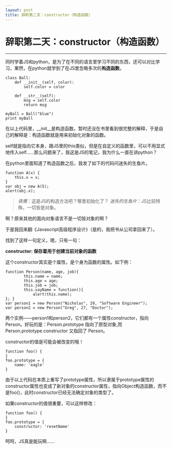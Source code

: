 ```yaml
---
layout: post
title: 辞职第二天：constructor（构造函数）
---
```

# 辞职第二天：constructor（构造函数）
---

同时学着JS和python，是为了在不同的语言里学习不同的东西，还可以对比学习，果然，在python就学到了在JS里忽略多次的**构造函数**。

```
class Ball:
	def __init__(self, color):
		self.color = color

	def __str__(self):
		msg = self.color
		return msg

myBall = Ball("blue")
print myBall
```
在以上代码里，\__init__是构造函数。暂时还没在书里看到很完整的解释，于是自己的解释是：构造函数就是用来初始化对象的函数。

self就是指向它本身，跟JS里的this类似，但是在自定义的函数里，可以不用显式地传入self……那么问题来了，我这是JS的笔记，我为什么一直在讲python？

在python里面知道了构造函数之后，我发了如下的代码问迷失的生鱼片。
```
function A(x) {
    this.x = x;
}
var obj = new A(5);
alert(obj.x);
```
> *夜鹰*：这是JS的构造方法吧？哪里初始化了？
> *迷失的生鱼片*：JS比较特殊，一切皆是对象。

啊？原来其他的面向对象语言不是一切皆对象的啊？

于是我回来翻《Javascript高级程序设计》（是的，我把书从公司拿回来了）。

找到了这样一句定义，嗯，只有一句：

**constructor: 保存着用于创建当前对象的函数**

这个constructor其实是个属性，是个身为函数的属性。如下例：
```
function Person(name, age, job){
        this.name = name;
        this.age = age;
        this.job = job;
        this.sayName = function(){
            alert(this.name);
}; }
var person1 = new Person("Nicholas", 29, "Software Engineer");
var person2 = new Person("Greg", 27, "Doctor");
```
两个实例——person1和person2，它们都有一个属性constructor，指向Person。好玩的是：Person.prototype 指向了原型对象,而 Person.prototype.constructor 又指回了 Person。

constructor的值是可能会被改变的哦！
```
function foo() {
}
foo.prototype = {
    name: 'eagle'
}
```
由于以上代码在本质上重写了prototype属性，所以隶属于prototype属性的constructor属性也变成了新对象的constructor属性，指向Object构造函数，而不是foo()，此时constructor已经无法确定对象的类型了。

如果constructor的值很重要，可以这样修改：
```
function foo() {
}
foo.prototype = {
    constructor: 'resetName'
}
```

呵呵，JS真是能玩啊……
